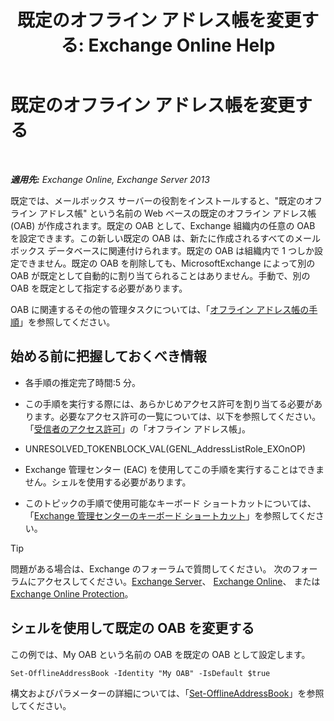 ﻿---
title: '既定のオフライン アドレス帳を変更する: Exchange Online Help'
TOCTitle: 既定のオフライン アドレス帳を変更する
ms:assetid: 61abf78e-2543-4431-acc8-839e3c7a4548
ms:mtpsurl: https://technet.microsoft.com/ja-jp/library/Aa998569(v=EXCHG.150)
ms:contentKeyID: 49896280
ms.date: 05/22/2018
mtps_version: v=EXCHG.150
ms.translationtype: HT
---

# 既定のオフライン アドレス帳を変更する

 

_**適用先:** Exchange Online, Exchange Server 2013_

既定では、メールボックス サーバーの役割をインストールすると、"既定のオフライン アドレス帳" という名前の Web ベースの既定のオフライン アドレス帳 (OAB) が作成されます。既定の OAB として、Exchange 組織内の任意の OAB を設定できます。この新しい既定の OAB は、新たに作成されるすべてのメールボックス データベースに関連付けられます。既定の OAB は組織内で 1 つしか設定できません。既定の OAB を削除しても、MicrosoftExchange によって別の OAB が既定として自動的に割り当てられることはありません。手動で、別の OAB を既定として指定する必要があります。

OAB に関連するその他の管理タスクについては、「[オフライン アドレス帳の手順](offline-address-book-procedures-exchange-2013-help.md)」を参照してください。

## 始める前に把握しておくべき情報

  - 各手順の推定完了時間:5 分。

  - この手順を実行する際には、あらかじめアクセス許可を割り当てる必要があります。必要なアクセス許可の一覧については、以下を参照してください。「[受信者のアクセス許可](recipients-permissions-exchange-2013-help.md)」の「オフライン アドレス帳」。

  - UNRESOLVED\_TOKENBLOCK\_VAL(GENL\_AddressListRole\_EXOnOP)

  - Exchange 管理センター (EAC) を使用してこの手順を実行することはできません。シェルを使用する必要があります。

  - このトピックの手順で使用可能なキーボード ショートカットについては、「[Exchange 管理センターのキーボード ショートカット](keyboard-shortcuts-in-the-exchange-admin-center-exchange-online-protection-help.md)」を参照してください。


> [!TIP]
> 問題がある場合は、Exchange のフォーラムで質問してください。 次のフォーラムにアクセスしてください。<A href="https://go.microsoft.com/fwlink/p/?linkid=60612">Exchange Server</A>、 <A href="https://go.microsoft.com/fwlink/p/?linkid=267542">Exchange Online</A>、 または <A href="https://go.microsoft.com/fwlink/p/?linkid=285351">Exchange Online Protection</A>。



## シェルを使用して既定の OAB を変更する

この例では、My OAB という名前の OAB を既定の OAB として設定します。

    Set-OfflineAddressBook -Identity "My OAB" -IsDefault $true

構文およびパラメーターの詳細については、「[Set-OfflineAddressBook](https://technet.microsoft.com/ja-jp/library/aa996330\(v=exchg.150\))」を参照してください。


